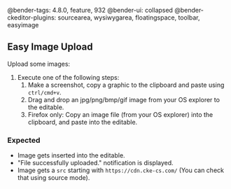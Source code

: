 @bender-tags: 4.8.0, feature, 932
@bender-ui: collapsed
@bender-ckeditor-plugins: sourcearea, wysiwygarea, floatingspace, toolbar, easyimage

## Easy Image Upload

Upload some images:

1. Execute one of the following steps:
	1. Make a screenshot, copy a graphic to the clipboard and paste using `ctrl/cmd+v`.
	1. Drag and drop an jpg/png/bmp/gif image from your OS explorer to the editable.
	1. Firefox only: Copy an image file (from your OS explorer) into the clipboard, and paste into the editable.

### Expected

* Image gets inserted into the editable.
* "File successfully uploaded." notification is displayed.
* Image gets a `src` starting with `https://cdn.cke-cs.com/` (You can check that using source mode).
